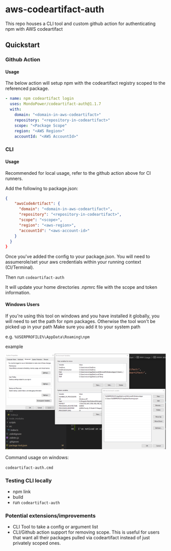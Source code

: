 # aws-codeartifact-auth

This repo houses a CLI tool and custom github action for authenticating npm with AWS codeartifact

## Quickstart

### Github Action

#### Usage

The below action will setup npm with the codeartifact registry scoped to the referenced package.

```yaml
- name: npm codeartifact login
  uses: MondoPower/codeartifact-auth@1.1.7
  with:       
    domain: "<domain-in-aws-codeartifact>"
    repository: "<repository-in-codeartifact>"
    scope: "<Package Scope"
    region: "<AWS Region>"
    accountId: "<AWS AccountId>"
```

### CLI

#### Usage

Recommended for local usage, refer to the github action above for CI runners. 

Add the following to package.json:

```json
{
    "awsCodeArtifact": {
      "domain": "<domain-in-aws-codeartifact>",
      "repository": "<repository-in-codeartifact>",
      "scope": "<scope>",
      "region": "<aws-region>",
      "accountId": "<aws-account-id>"
    }
  }
}
```

Once you've added the config to your package.json. You will need to assumerole/set your aws credentials within your running context (CI/Terminal).

Then run ```codeartifact-auth```

It will update your home directories .npmrc file with the scope and token information.

#### Windows Users

If you're using this tool on windows and you have installed it globally, you will need to set the path for npm packages. Otherwise the tool won't be picked up in your path 
Make sure you add it to your system path

e.g. ```%USERPROFILE%\AppData\Roaming\npm```

example

![Image of ](./docs/updating-path-windows.png)

Command usage on windows:

```codeartifact-auth.cmd```


### Testing CLI locally
- npm link
- build
- run ```codeartifact-auth```


### Potential extensions/improvements

- CLI Tool to take a config or argument list
- CLI/Github action support for removing scope. This is useful for users that want all their packages pulled via codeartifact instead of just privately scoped ones.
